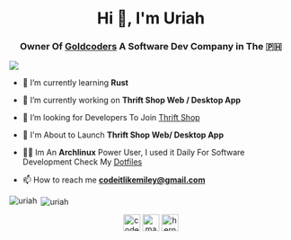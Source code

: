 <h1 align="center">Hi 👋, I'm Uriah</h1>
<h3 align="center">Owner Of <a href="https://goldcoders.online">Goldcoders</a> A Software Dev Company in The 🇵🇭</h3>

![](https://komarev.com/ghpvc/?username=codeitlikemiley)

- 🌱 I’m currently learning **Rust**

- 🔭 I’m currently working on **Thrift Shop Web / Desktop App**

- 👯 I’m looking for Developers To Join [Thrift Shop](https://github.com/thriftshop-site)

- 🚀 I'm About to Launch **Thrift Shop Web/ Desktop App**

- 👨‍💻 Im An **Archlinux** Power User, I used it Daily For Software Development Check My [Dotfiles](https://github.com/codeitlikemiley/huawei-mb13-dotfiles-archlinux)

- 📫 How to reach me **codeitlikemiley@gmail.com**

<p align="left"><img align="left" src="https://github-readme-stats.vercel.app/api/top-langs/?username=codeitlikemiley&layout=compact&hide=html" alt="uriah" /></p>

<p>&nbsp;<img align="center" src="https://github-readme-stats.vercel.app/api?username=codeitlikemiley&show_icons=true" alt="uriah" /></p>

<p align="center">
<a href="https://twitter.com/codeitlikemiley" target="blank"><img align="center" src="https://cdn.jsdelivr.net/npm/simple-icons@3.0.1/icons/twitter.svg" alt="codeitlikemiley" height="30" width="30" /></a>
<a href="https://fb.com/codeitlikemiley" target="blank"><img align="center" src="https://cdn.jsdelivr.net/npm/simple-icons@3.0.1/icons/facebook.svg" alt="mauriciohernancabrera" height="30" width="30" /></a>
<a href="https://instagram.com/uriah.g" target="blank"><img align="center" src="https://cdn.jsdelivr.net/npm/simple-icons@3.0.1/icons/instagram.svg" alt="hernanmauriciocabrera" height="30" width="30" /></a>
</p>

